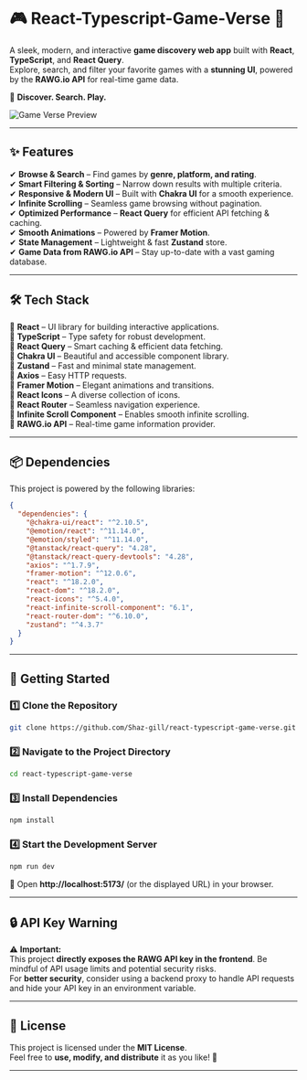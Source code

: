 # 🎮 React-Typescript-Game-Verse 🚀

A sleek, modern, and interactive **game discovery web app** built with **React**, **TypeScript**, and **React Query**.  
Explore, search, and filter your favorite games with a **stunning UI**, powered by the **RAWG.io API** for real-time game data.

🌟 **Discover. Search. Play.**

![Game Verse Preview](https://gameverse.shahzadtariq.com/)

---

## ✨ Features

✔ **Browse & Search** – Find games by **genre, platform, and rating**.  
✔ **Smart Filtering & Sorting** – Narrow down results with multiple criteria.  
✔ **Responsive & Modern UI** – Built with **Chakra UI** for a smooth experience.  
✔ **Infinite Scrolling** – Seamless game browsing without pagination.  
✔ **Optimized Performance** – **React Query** for efficient API fetching & caching.  
✔ **Smooth Animations** – Powered by **Framer Motion**.  
✔ **State Management** – Lightweight & fast **Zustand** store.  
✔ **Game Data from RAWG.io API** – Stay up-to-date with a vast gaming database.

---

## 🛠️ Tech Stack

🔹 **React** – UI library for building interactive applications.  
🔹 **TypeScript** – Type safety for robust development.  
🔹 **React Query** – Smart caching & efficient data fetching.  
🔹 **Chakra UI** – Beautiful and accessible component library.  
🔹 **Zustand** – Fast and minimal state management.  
🔹 **Axios** – Easy HTTP requests.  
🔹 **Framer Motion** – Elegant animations and transitions.  
🔹 **React Icons** – A diverse collection of icons.  
🔹 **React Router** – Seamless navigation experience.  
🔹 **Infinite Scroll Component** – Enables smooth infinite scrolling.  
🔹 **RAWG.io API** – Real-time game information provider.

---

## 📦 Dependencies

This project is powered by the following libraries:

```json
{
  "dependencies": {
    "@chakra-ui/react": "^2.10.5",
    "@emotion/react": "^11.14.0",
    "@emotion/styled": "^11.14.0",
    "@tanstack/react-query": "4.28",
    "@tanstack/react-query-devtools": "4.28",
    "axios": "^1.7.9",
    "framer-motion": "^12.0.6",
    "react": "^18.2.0",
    "react-dom": "^18.2.0",
    "react-icons": "^5.4.0",
    "react-infinite-scroll-component": "6.1",
    "react-router-dom": "^6.10.0",
    "zustand": "^4.3.7"
  }
}
```

---

## 🚀 Getting Started

### 1️⃣ Clone the Repository

```sh
git clone https://github.com/Shaz-gill/react-typescript-game-verse.git
```

### 2️⃣ Navigate to the Project Directory

```sh
cd react-typescript-game-verse
```

### 3️⃣ Install Dependencies

```sh
npm install
```

### 4️⃣ Start the Development Server

```sh
npm run dev
```

🔹 Open **http://localhost:5173/** (or the displayed URL) in your browser.

---

## 🔒 API Key Warning

⚠️ **Important:**  
This project **directly exposes the RAWG API key in the frontend**. Be mindful of API usage limits and potential security risks.  
For **better security**, consider using a backend proxy to handle API requests and hide your API key in an environment variable.

---

## 📜 License

This project is licensed under the **MIT License**.  
Feel free to **use, modify, and distribute** it as you like! 🎉

---
